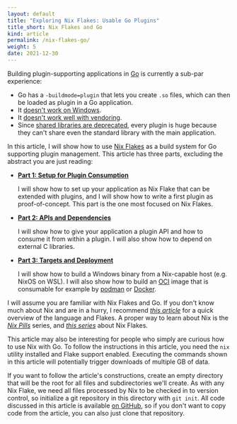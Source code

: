 ```yaml
---
layout: default
title: "Exploring Nix Flakes: Usable Go Plugins"
title_short: Nix Flakes and Go
kind: article
permalink: /nix-flakes-go/
weight: 5
date: 2021-12-30
---
```


Building plugin-supporting applications in [Go](https://go.dev/) is currently a sub-par experience:

 * Go has a `-buildmode=plugin` that lets you create `.so` files, which can then be loaded as plugin in a Go application.
 * It [doesn't work on Windows][1].
 * It [doesn't work well with vendoring][2].
 * Since [shared libraries are deprecated][3], every plugin is huge because they can't share even the standard library with the main application.

In this article, I will show how to use [Nix Flakes][4] as a build system for Go supporting plugin management.
This article has three parts, excluding the abstract you are just reading:

 * **[Part 1: Setup for Plugin Consumption](part1/)**
 
   I will show how to set up your application as Nix Flake that can be extended with plugins, and I will show how to write a first plugin as proof-of-concept.
   This part is the one most focused on Nix Flakes.
 
 * **[Part 2: APIs and Dependencies](part2/)**
 
   I will show how to give your application a plugin API and how to consume it from within a plugin.
   I will also show how to depend on external C libraries.
 
 * **[Part 3: Targets and Deployment](part3/)**
 
   I will show how to build a Windows binary from a Nix-capable host (e.g. NixOS on WSL).
   I will also show how to build an [OCI][5] image that is consumable for example by [podman][6] or [Docker][7].

I will assume you are familiar with Nix Flakes and Go.
If you don't know much about Nix and are in a hurry, I recommend [*this article*](https://serokell.io/blog/practical-nix-flakes) for a quick overview of the language and Flakes.
A proper way to learn about Nix is the [*Nix Pills*](https://nixos.org/guides/nix-pills/) series, and [*this series*](https://www.tweag.io/blog/2020-05-25-flakes/) about Nix Flakes.

This article may also be interesting for people who simply are curious how to use Nix with Go.
To follow the instructions in this article, you need the `nix` utility installed and Flake support enabled.
Executing the commands shown in this article will potentially trigger downloads of multiple GB of data.
 
If you want to follow the article's constructions, create an empty directory that will be the root for all files and subdirectories we'll create.
As with any Nix Flake, we need all files processed by Nix to be checked in to version control, so initialize a git repository in this directory with `git init`.
All code discussed in this article is available [on GitHub][8], so if you don't want to copy code from the article, you can also just clone that repository.

 [1]: https://github.com/golang/go/issues/19282
 [2]: https://github.com/golang/go/issues/20481
 [3]: https://github.com/golang/go/issues/47788
 [4]: https://nixos.wiki/wiki/Flakes
 [5]: https://opencontainers.org
 [6]: https://podman.io
 [7]: https://www.docker.com
 [8]: https://github.com/flyx/nix-flakes-go-plugins
